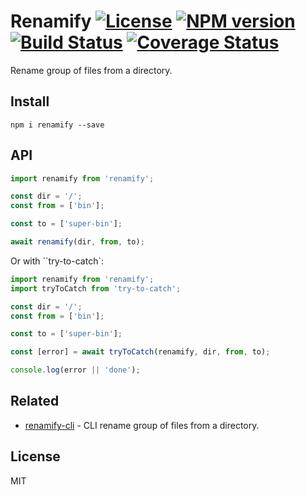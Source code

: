 # Renamify [![License][LicenseIMGURL]][LicenseURL] [![NPM version][NPMIMGURL]][NPMURL] [![Build Status][BuildStatusIMGURL]][BuildStatusURL] [![Coverage Status][CoverageIMGURL]][CoverageURL]

[BuildStatusURL]: https://github.com/coderaiser/node-renamify/actions?query=workflow%3A%22Node+CI%22 "Build Status"
[BuildStatusIMGURL]: https://github.com/coderaiser/node-renamify/workflows/Node%20CI/badge.svg
[NPMIMGURL]: https://img.shields.io/npm/v/renamify.svg?style=flat
[LicenseIMGURL]: https://img.shields.io/badge/license-MIT-317BF9.svg?style=flat
[NPMURL]: https://npmjs.org/package/renamify "npm"
[LicenseURL]: https://tldrlegal.com/license/mit-license "MIT License"
[CoverageURL]: https://coveralls.io/github/coderaiser/node-renamify?branch=master
[CoverageIMGURL]: https://coveralls.io/repos/coderaiser/node-renamify/badge.svg?branch=master&service=github

Rename group of files from a directory.

## Install

```
npm i renamify --save
```

## API

```js
import renamify from 'renamify';

const dir = '/';
const from = ['bin'];

const to = ['super-bin'];

await renamify(dir, from, to);
```

Or with ``try-to-catch`:

```js
import renamify from 'renamify';
import tryToCatch from 'try-to-catch';

const dir = '/';
const from = ['bin'];

const to = ['super-bin'];

const [error] = await tryToCatch(renamify, dir, from, to);

console.log(error || 'done');
```

## Related

- [renamify-cli](https://github.com/coderaiser/node-renamify-cli "renamify-cli") - CLI rename group of files from a directory.

## License

MIT
